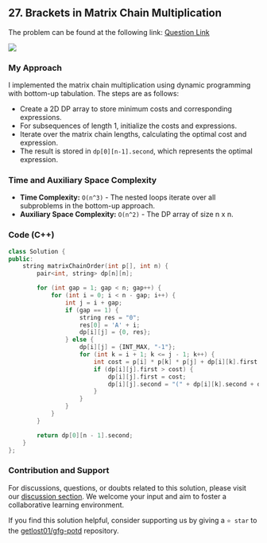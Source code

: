 ## 27. Brackets in Matrix Chain Multiplication
The problem can be found at the following link: [Question Link](https://www.geeksforgeeks.org/problems/brackets-in-matrix-chain-multiplication1024/1)

![](https://badgen.net/badge/Level/Hard/red)

### My Approach

I implemented the matrix chain multiplication using dynamic programming with bottom-up tabulation. The steps are as follows:

- Create a 2D DP array to store minimum costs and corresponding expressions.
- For subsequences of length 1, initialize the costs and expressions.
- Iterate over the matrix chain lengths, calculating the optimal cost and expression.
- The result is stored in `dp[0][n-1].second`, which represents the optimal expression.

### Time and Auxiliary Space Complexity

- **Time Complexity:** `O(n^3)` - The nested loops iterate over all subproblems in the bottom-up approach.
- **Auxiliary Space Complexity:** `O(n^2)` - The DP array of size n x n.

### Code (C++)

```cpp
class Solution {
public:
    string matrixChainOrder(int p[], int n) {
        pair<int, string> dp[n][n];

        for (int gap = 1; gap < n; gap++) {
            for (int i = 0; i < n - gap; i++) {
                int j = i + gap;
                if (gap == 1) {
                    string res = "0";
                    res[0] = 'A' + i;
                    dp[i][j] = {0, res};
                } else {
                    dp[i][j] = {INT_MAX, "-1"};
                    for (int k = i + 1; k <= j - 1; k++) {
                        int cost = p[i] * p[k] * p[j] + dp[i][k].first + dp[k][j].first;
                        if (dp[i][j].first > cost) {
                            dp[i][j].first = cost;
                            dp[i][j].second = "(" + dp[i][k].second + dp[k][j].second + ")";
                        }
                    }
                }
            }
        }

        return dp[0][n - 1].second;
    }
};
```

### Contribution and Support

For discussions, questions, or doubts related to this solution, please visit our [discussion section](https://github.com/getlost01/gfg-potd/discussions). We welcome your input and aim to foster a collaborative learning environment.

If you find this solution helpful, consider supporting us by giving a `⭐ star` to the [getlost01/gfg-potd](https://github.com/getlost01/gfg-potd) repository.
